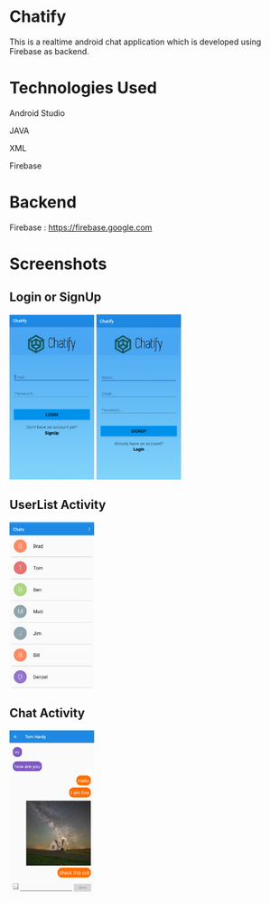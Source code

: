 # Chatify
This is a realtime android chat application which is developed using Firebase as backend.

# Technologies Used

Android Studio

JAVA

XML

Firebase

# Backend

Firebase : https://firebase.google.com

# Screenshots

## Login or SignUp

<img src="images/login.jpg" width="150">
<img src="images/signUp.jpg" width="150">

## UserList Activity

<img src="images/userList.jpg" width="150">

## Chat Activity

<img src="images/chat.jpg" width="150">


